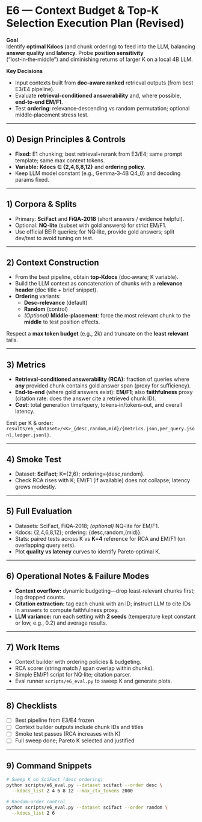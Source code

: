 # E6 — Context Budget & Top‑K Selection Execution Plan (Revised)

**Goal**  
Identify **optimal Kdocs** (and chunk ordering) to feed into the LLM, balancing **answer quality** and **latency**. Probe **position sensitivity** (“lost‑in‑the‑middle”) and diminishing returns of larger K on a local 4B LLM.

**Key Decisions**  
- Input contexts built from **doc‑aware ranked** retrieval outputs (from best E3/E4 pipeline).  
- Evaluate **retrieval‑conditioned answerability** and, where possible, **end‑to‑end EM/F1**.  
- Test **ordering**: relevance‑descending vs random permutation; optional middle‑placement stress test.

---

## 0) Design Principles & Controls
- **Fixed:** E1 chunking; best retrieval+rerank from E3/E4; same prompt template; same max context tokens.  
- **Variable:** **Kdocs ∈ {2,4,6,8,12}** and **ordering policy**.  
- Keep LLM model constant (e.g., Gemma‑3‑4B Q4_0) and decoding params fixed.

---

## 1) Corpora & Splits
- Primary: **SciFact** and **FiQA‑2018** (short answers / evidence helpful).  
- Optional: **NQ‑lite** (subset with gold answers) for strict EM/F1.  
- Use official BEIR queries; for NQ‑lite, provide gold answers; split dev/test to avoid tuning on test.

---

## 2) Context Construction
- From the best pipeline, obtain **top‑Kdocs** (doc‑aware; K variable).  
- Build the LLM context as concatenation of chunks with a **relevance header** (doc title + brief snippet).  
- **Ordering** variants:  
  - **Desc‑relevance** (default)  
  - **Random** (control)  
  - *(Optional)* **Middle‑placement**: force the most relevant chunk to the **middle** to test position effects.

Respect a **max token budget** (e.g., 2k) and truncate on the **least relevant** tails.

---

## 3) Metrics
- **Retrieval‑conditioned answerability (RCA):** fraction of queries where **any** provided chunk contains gold answer span (proxy for sufficiency).  
- **End‑to‑end** (where gold answers exist): **EM/F1**; also **faithfulness** proxy (citation rate: does the answer cite a retrieved chunk ID).  
- **Cost:** total generation time/query, tokens‑in/tokens‑out, and overall latency.

Emit per K & order: `results/e6_<dataset>/<K>_{desc,random,mid}/{metrics.json,per_query.jsonl,ledger.jsonl}`.

---

## 4) Smoke Test
- Dataset: **SciFact**; K={2,6}; ordering={desc,random}.  
- Check RCA rises with K; EM/F1 (if available) does not collapse; latency grows modestly.

---

## 5) Full Evaluation
- Datasets: SciFact, FiQA‑2018; *(optional)* NQ‑lite for EM/F1.  
- Kdocs: {2,4,6,8,12}; ordering: {desc,random,(mid)}.  
- Stats: paired tests across K vs **K=4** reference for RCA and EM/F1 (on overlapping query sets).  
- Plot **quality vs latency** curves to identify Pareto‑optimal K.

---

## 6) Operational Notes & Failure Modes
- **Context overflow:** dynamic budgeting—drop least‑relevant chunks first; log dropped counts.  
- **Citation extraction:** tag each chunk with an ID; instruct LLM to cite IDs in answers to compute faithfulness proxy.  
- **LLM variance:** run each setting with **2 seeds** (temperature kept constant or low, e.g., 0.2) and average results.

---

## 7) Work Items
- Context builder with ordering policies & budgeting.  
- RCA scorer (string match / span overlap within chunks).  
- Simple EM/F1 script for NQ‑lite; citation parser.  
- Eval runner `scripts/e6_eval.py` to sweep K and generate plots.

---

## 8) Checklists
- [ ] Best pipeline from E3/E4 frozen  
- [ ] Context builder outputs include chunk IDs and titles  
- [ ] Smoke test passes (RCA increases with K)  
- [ ] Full sweep done; Pareto K selected and justified

---

## 9) Command Snippets
```bash
# Sweep K on SciFact (desc ordering)
python scripts/e6_eval.py --dataset scifact --order desc \
  --kdocs_list 2 4 6 8 12 --max_ctx_tokens 2000

# Random-order control
python scripts/e6_eval.py --dataset scifact --order random \
  --kdocs_list 2 6
```
